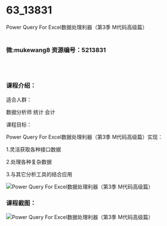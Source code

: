 # 63_13831
Power Query For Excel数据处理利器（第3季 M代码高级篇）
<br/></br>
<h3>微:mukewang8 资源编号：5213831</h3>
<br/></br>
<h3>课程介绍：</h3>
<p>适合人群：</p>
<p>数据分析师 统计 会计</p>
<p>课程目标：</p>
<p><a title="查看与 Power Query For Excel 相关的文章" target="_blank">Power Query For Excel</a>数据处理利器（第3季 M代码高级篇）实现：</p>
<p>1.灵活获取各种接口数据</p>
<p>2.处理各种复杂数据</p>
<p>3.与其它分析工具的结合应用</p>
<p><img src="https://www.ko996.com/wp-content/uploads/img/2020/06/1-61.png" alt="Power Query For Excel数据处理利器（第3季 M代码高级篇）"></p>
<div class="info-desc">
<h3>课程截图：</h3>
<p><img src="https://www.ko996.com/wp-content/uploads/img/2020/06/2-68.png" alt="Power Query For Excel数据处理利器（第3季 M代码高级篇）"></p>


			
</div>

